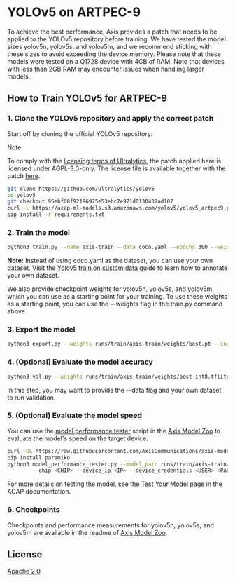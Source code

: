 # YOLOv5 on ARTPEC-9

To achieve the best performance, Axis provides a patch that needs to be applied to the YOLOv5
repository before training. We have tested the model sizes yolov5n, yolov5s, and yolov5m, and we
recommend sticking with these sizes to avoid exceeding the device memory. Please note that these
models were tested on a Q1728 device with 4GB of RAM. Note that devices with less than 2GB RAM
may encounter issues when handling larger models.

## How to Train YOLOv5 for ARTPEC-9

### 1. Clone the YOLOv5 repository and apply the correct patch

Start off by cloning the official YOLOv5 repository:

> [!NOTE]
>
> To comply with the [licensing terms of Ultralytics](https://github.com/ultralytics/yolov5?tab=readme-ov-file#license),
> the patch applied here is licensed under AGPL-3.0-only. The license file is available together
> with the patch [here](https://acap-ml-models.s3.amazonaws.com/yolov5/YOLOv5_LICENSE.txt).

<!-- markdownlint-disable MD059 -->
```bash
git clone https://github.com/ultralytics/yolov5
cd yolov5
git checkout 95ebf68f92196975e53ebc7e971d0130432ad107
curl -L https://acap-ml-models.s3.amazonaws.com/yolov5/yolov5_artpec9.patch | git apply
pip install -r requirements.txt
```
<!-- markdownlint-enable MD059 -->

### 2. Train the model

```bash
python3 train.py --name axis-train --data coco.yaml --epochs 300 --weights '' --cfg yolov5n.yaml  --batch-size 128
```

**Note:** Instead of using coco.yaml as the dataset, you can use your own dataset. Visit the
[Yolov5 train on custom data](https://docs.ultralytics.com/yolov5/tutorials/train_custom_data/)
guide to learn how to annotate your own dataset.

We also provide checkpoint weights for yolov5n, yolov5s, and yolov5m, which you can use as a
starting point for your training. To use these weights as a starting point, you can use the
--weights flag in the train.py command above.

### 3. Export the model

```bash
python3 export.py --weights runs/train/axis-train/weights/best.pt --include tflite --int8
```

### 4. (Optional) Evaluate the model accuracy

```bash
python3 val.py --weights runs/train/axis-train/weights/best-int8.tflite
```

In this step, you may want to provide the --data flag and your own dataset to run validation.

### 5. (Optional) Evaluate the model speed

You can use the
[model performance tester](https://github.com/AxisCommunications/axis-model-zoo/blob/main/scripts/model_performance_tester.py)
script in the [Axis Model Zoo](https://github.com/AxisCommunications/axis-model-zoo/tree/main) to
evaluate the model's speed on the target device.

```bash
curl -OL https://raw.githubusercontent.com/AxisCommunications/axis-model-zoo/main/scripts/model_performance_tester.py
pip install paramiko
python3 model_performance_tester.py --model_path runs/train/axis-train/weights/best-int8.tflite --test_duration 100 \\
        --chip <CHIP> --device_ip <IP> --device_credentials <USER> <PASS>
```

For more details on testing the model, see the
[Test Your Model](https://axiscommunications.github.io/acap-documentation/docs/computer-vision-on-device/test-your-model.html)
page in the ACAP documentation.

### 6. Checkpoints

Checkpoints and performance measurements for yolov5n, yolov5s, and yolov5m are available in the
readme of [Axis Model Zoo](../README.md).

## License

[Apache 2.0](../LICENSE)
